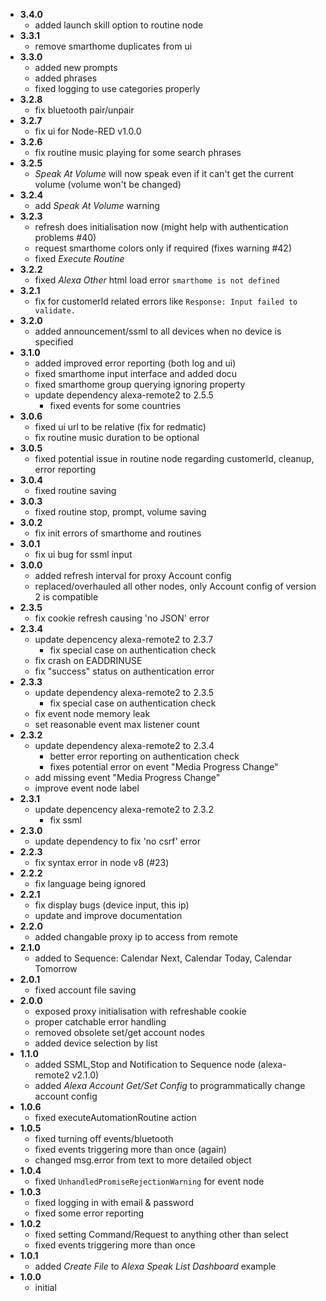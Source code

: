 - **3.4.0**
  - added launch skill option to routine node
- **3.3.1**
  - remove smarthome duplicates from ui
- **3.3.0**
  - added new prompts
  - added phrases
  - fixed logging to use categories properly
- **3.2.8**
  - fix bluetooth pair/unpair
- **3.2.7**
  - fix ui for Node-RED v1.0.0
- **3.2.6**
  - fix routine music playing for some search phrases
- **3.2.5**
  - *Speak At Volume* will now speak even if it can't get the current volume (volume won't be changed)
- **3.2.4**
  - add *Speak At Volume* warning
- **3.2.3**
  - refresh does initialisation now (might help with authentication problems #40)
  - request smarthome colors only if required (fixes warning #42)
  - fixed *Execute Routine*
- **3.2.2**
  - fixed *Alexa Other* html load error `smarthome is not defined` 
- **3.2.1**
  - fix for customerId related errors like `Response: Input failed to validate.`
- **3.2.0**
  - added announcement/ssml to all devices when no device is specified
- **3.1.0**
  - added improved error reporting (both log and ui)
  - fixed smarthome input interface and added docu
  - fixed smarthome group querying ignoring property
  - update dependency alexa-remote2 to 2.5.5
    - fixed events for some countries
- **3.0.6**
  - fixed ui url to be relative (fix for redmatic) 
  - fix routine music duration to be optional
- **3.0.5**
  - fixed potential issue in routine node regarding customerId, cleanup, error reporting
- **3.0.4**
  - fixed routine saving
- **3.0.3**
  - fixed routine stop, prompt, volume saving
- **3.0.2**
  - fix init errors of smarthome and routines
- **3.0.1**
  - fix ui bug for ssml input
- **3.0.0**
  - added refresh interval for proxy Account config
  - replaced/overhauled all other nodes, only Account config of version 2 is compatible
- **2.3.5**
  - fix cookie refresh causing 'no JSON' error
- **2.3.4**
  - update depencency alexa-remote2 to 2.3.7
    - fix special case on authentication check
  - fix crash on EADDRINUSE
  - fix "success" status on authentication error
- **2.3.3**
  - update dependency alexa-remote2 to 2.3.5
    - fix special case on authentication check
  - fix event node memory leak 
  - set reasonable event max listener count
- **2.3.2**
  - update dependency alexa-remote2 to 2.3.4
    - better error reporting on authentication check
    - fixes potential error on event "Media Progress Change"
  - add missing event "Media Progress Change"
  - improve event node label
- **2.3.1**
  - update depencency alexa-remote2 to 2.3.2
    - fix ssml
- **2.3.0**
  - update dependency to fix 'no csrf' error
- **2.2.3**
  - fix syntax error in node v8 (#23) 
- **2.2.2**
  - fix language being ignored
- **2.2.1**
  - fix display bugs (device input, this ip)
  - update and improve documentation
- **2.2.0**
  - added changable proxy ip to access from remote 
- **2.1.0**
  - added to Sequence: Calendar Next, Calendar Today, Calendar Tomorrow 
- **2.0.1**
  - fixed account file saving 
- **2.0.0**
  - exposed proxy initialisation with refreshable cookie
  - proper catchable error handling
  - removed obsolete set/get account nodes
  - added device selection by list
- **1.1.0** 
  - added SSML,Stop and Notification to Sequence node (alexa-remote2 v2.1.0)
  - added *Alexa Account Get/Set Config* to programmatically change account config
- **1.0.6**
  - fixed executeAutomationRoutine action
- **1.0.5**
  - fixed turning off events/bluetooth
  - fixed events triggering more than once (again)
  - changed msg.error from text to more detailed object
- **1.0.4**
  - fixed `UnhandledPromiseRejectionWarning` for event node
- **1.0.3**
  - fixed logging in with email & password
  - fixed some error reporting
- **1.0.2** 
  - fixed setting Command/Request to anything other than select
  - fixed events triggering more than once
- **1.0.1**
  - added *Create File* to *Alexa Speak List Dashboard* example
- **1.0.0**
  - initial
